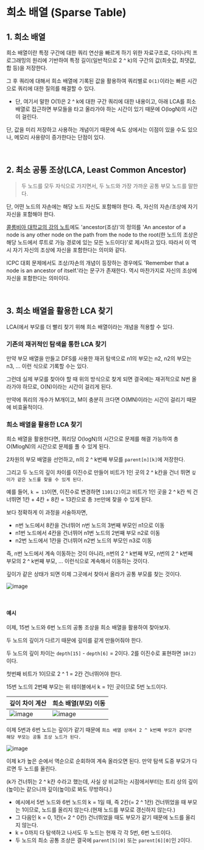 # 희소 배열 (Sparse Table)

## 1. 희소 배열

희소 배열이란 특정 구간에 대한 쿼리 연산을 빠르게 하기 위한 자료구조로, 다이나믹 프로그래밍의 원리에 기반하여 특정 길이(일반적으로 2 ^ k)의 구간의 값(최솟값, 최댓값, 합 등)을 저장한다.

그 후 쿼리에 대해서 희소 배열에 기록된 값을 활용하여 쿼리별로 `O(1)`이라는 빠른 시간으로 쿼리에 대한 질의를 해결할 수 있다.

- 단, 여기서 말한 O(1)은 2 ^ k에 대한 구간 쿼리에 대한 내용이고, 아래 LCA를 희소 배열로 접근하면 부모들을 타고 올라가야 하는 시간이 있기 때문에 O(logN)의 시간이 걸린다.

단, 값을 미리 저장하고 사용하는 개념이기 때문에 속도 상에서는 이점이 있을 수도 있으나, 메모리 사용량이 증가한다는 단점이 있다.

<br>

## 2. 최소 공통 조상(LCA, Least Common Ancestor)

> 두 노드를 모두 자식으로 가지면서, 두 노드와 가장 가까운 공통 부모 노드를 말한다.

단, 어떤 노드의 자손에는 해당 노드 자신도 포함해야 한다. 즉, 자신의 자손/조상에 자기 자신을 포함해야 한다.

[콜롬비아 대학교의 강의 노트](http://www.cs.columbia.edu/~allen/S14/NOTES/trees.pdf)에도 'ancestor(조상)'의 정의를 'An ancestor of a node is any other node on the path from the node to the root(한 노드의 조상은 해당 노드에서 루트로 가능 경로에 있는 모든 노드이다)'로 제시하고 있다. 따라서 이 역시 자기 자신의 조상에 자신을 포함한다는 의미와 같다.

ICPC 대회 문제에서도 조상/자손의 개념이 등장하는 경우에도 'Remember that a node is an ancestor of itself.'라는 문구가 존재한다. 역시 마찬가지로 자신의 조상에 자신을 포함한다는 의미이다.

<br>

## 3. 희소 배열을 활용한 LCA 찾기

LCA(에서 부모를 더 빨리 찾기 위해 희소 배열이라는 개념을 적용할 수 있다.

### 기존의 재귀적인 탐색을 통한 LCA 찾기

만약 부모 배열을 만들고 DFS를 사용한 재귀 탐색으로 n1의 부모는 n2, n2의 부모는 n3, ... 이런 식으로 기록할 수는 있다.

그런데 실제 부모를 찾아야 할 때 위의 방식으로 찾게 되면 결국에는 재귀적으로 N번 올라가야 하므로, O(N)이라는 시간이 걸리게 된다.

만약에 쿼리의 개수가 M개이고, M이 충분히 크다면 O(MN)이라는 시간이 걸리기 때문에 비효율적이다.

### 희소 배열을 활용한 LCA 찾기

희소 배열을 활용한다면, 쿼리당 O(logN)의 시간으로 문제를 해결 가능하여 총 O(MlogN)의 시간으로 문제를 풀 수 있게 된다.

2차원의 부모 배열을 선언하고, n의 2 ^ k번째 부모를 `parent[n][k]`에 저장한다.

그리고 두 노드의 깊이 차이를 이진수로 만들어 비트가 1인 곳의 2 ^ k칸을 건너 뛰면 `깊이가 같은 노드를 찾을 수 있게 된다.`

예를 들어, `k = 13`이면, 이진수로 변경하면 `1101(2)`이고 비트가 1인 곳을 2 ^ k칸 씩 건너뛰면 1칸 + 4칸 + 8칸 = 13칸으로 총 `3번`만에 찾을 수 있게 된다. 

보다 정확하게 이 과정을 서술하자면,

- n번 노드에서 8칸을 건너뛰어 n번 노드의 3번째 부모인 n1으로 이동
- n1번 노드에서 4칸을 건너뛰어 n1번 노드의 2번째 부모 n2로 이동
- n2번 노드에서 1칸을 건너뛰어 n2번 노드의 부모인 n3로 이동

즉, n번 노드에서 계속 이동하는 것이 아니라, n번의 2 ^ k번째 부모, n번의 2 ^ k번째 부모의 2 ^ k번째 부모, ... 이런식으로 계속해서 이동하는 것이다.

깊이가 같은 상태가 되면 이제 그곳에서 찾아서 올라가 공통 부모를 찾는 것이다.

![image](https://github.com/siwon-park/Problem_Solving/assets/93081720/5ebed7b2-088f-417e-9137-7e0c296959ab)

<br>

#### 예시

이제, 15번 노드와 6번 노드의 공통 조상을 희소 배열을 활용하여 찾아보자.

두 노드의 깊이가 다르기 때문에 깊이를 같게 만들어줘야 한다.

두 노드의 깊이 차이는 `depth[15]` - `depth[6]` = 2이다. 2를 이진수로 표현하면 `10(2)`이다.

첫번째 비트가 1이므로 2 ^ 1 = 2칸 건너뛰어야 한다.

15번 노드의 2번째 부모는 위 테이블에서 k = 1인 곳이므로 5번 노드이다.

| 깊이 차이 계산                                               | 희소 배열(부모) 이동                                         |
| ------------------------------------------------------------ | ------------------------------------------------------------ |
| ![image](https://github.com/siwon-park/Problem_Solving/assets/93081720/83cfc0af-1095-4b74-8d64-ab638e19c1b0) | ![image](https://github.com/siwon-park/Problem_Solving/assets/93081720/0a4b90d0-3b24-42d0-8a31-ef50a981338c) |

이제 5번과 6번 노드는 깊이가 같기 때문에 `희소 배열 상에서 2 ^ k번째 부모가 같다면 해당 부모는 공통 조상 노드가 된다.`

![image](https://github.com/siwon-park/Problem_Solving/assets/93081720/01aaac50-cee9-4861-8926-52ab7169a306)

이제 k가 높은 순에서 역순으로 순회하여 계속 올라오면 된다. 만약 탐색 도중 부모가 다르면 두 노드를 올린다.

(k가 건너뛰는 2 ^ k칸 수라고 했는데, 사실 상 비교하는 시점에서부터는 트리 상의 깊이(높이)는 같으니까 깊이(높이)로 봐도 무방하다.)

- 예시에서 5번 노드와 6번 노드의 k = 1일 때, 즉 2칸(= 2 ^ 1칸) 건너뛰었을 때 부모는 1이므로, 노드를 올리지 않는다.(현재 노드를 부모로 갱신하지 않는다.)
- 그 다음인 k = 0, 1칸(= 2 ^ 0칸) 건너뛰었을 때도 부모가 같기 때문에 노드를 올리지 않는다.
- k = 0까지 다 탐색하고 나서도 두 노드는 현재 각 각 5번, 6번 노드이다.
- 두 노드의 최소 공통 조상은 결국에 `parent[5][0]` 또는 `parent[6][0]`인 `2`이다.

